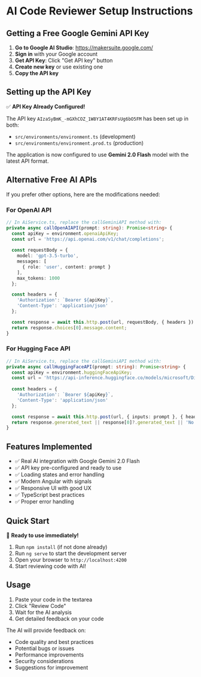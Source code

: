 # AI Code Reviewer Setup Instructions

## Getting a Free Google Gemini API Key

1. **Go to Google AI Studio**: https://makersuite.google.com/
2. **Sign in** with your Google account
3. **Get API Key**: Click "Get API key" button
4. **Create new key** or use existing one
5. **Copy the API key**

## Setting up the API Key

✅ **API Key Already Configured!**

The API key `AIzaSyBmK_-mGXhCOZ_1W8Y1AT4KRFsUg6bO5FM` has been set up in both:
- `src/environments/environment.ts` (development)
- `src/environments/environment.prod.ts` (production)

The application is now configured to use **Gemini 2.0 Flash** model with the latest API format.

## Alternative Free AI APIs

If you prefer other options, here are the modifications needed:

### For OpenAI API
```typescript
// In AiService.ts, replace the callGeminiAPI method with:
private async callOpenAIAPI(prompt: string): Promise<string> {
  const apiKey = environment.openaiApiKey;
  const url = 'https://api.openai.com/v1/chat/completions';
  
  const requestBody = {
    model: 'gpt-3.5-turbo',
    messages: [
      { role: 'user', content: prompt }
    ],
    max_tokens: 1000
  };

  const headers = {
    'Authorization': `Bearer ${apiKey}`,
    'Content-Type': 'application/json'
  };

  const response = await this.http.post(url, requestBody, { headers }).toPromise();
  return response.choices[0].message.content;
}
```

### For Hugging Face API
```typescript
// In AiService.ts, replace the callGeminiAPI method with:
private async callHuggingFaceAPI(prompt: string): Promise<string> {
  const apiKey = environment.huggingFaceApiKey;
  const url = 'https://api-inference.huggingface.co/models/microsoft/DialoGPT-large';
  
  const headers = {
    'Authorization': `Bearer ${apiKey}`,
    'Content-Type': 'application/json'
  };

  const response = await this.http.post(url, { inputs: prompt }, { headers }).toPromise();
  return response.generated_text || response[0]?.generated_text || 'No response generated';
}
```

## Features Implemented

- ✅ Real AI integration with Google Gemini 2.0 Flash
- ✅ API key pre-configured and ready to use
- ✅ Loading states and error handling
- ✅ Modern Angular with signals
- ✅ Responsive UI with good UX
- ✅ TypeScript best practices
- ✅ Proper error handling

## Quick Start

🚀 **Ready to use immediately!**

1. Run `npm install` (if not done already)
2. Run `ng serve` to start the development server
3. Open your browser to `http://localhost:4200`
4. Start reviewing code with AI!

## Usage

1. Paste your code in the textarea
2. Click "Review Code"
3. Wait for the AI analysis
4. Get detailed feedback on your code

The AI will provide feedback on:
- Code quality and best practices
- Potential bugs or issues
- Performance improvements
- Security considerations
- Suggestions for improvement
